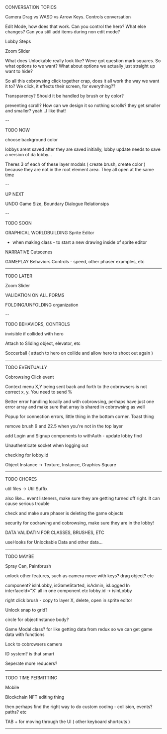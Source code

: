 CONVERSATION TOPICS

Camera Drag vs WASD vs Arrow Keys. Controls conversation

Edit Mode, how does that work. Can you control the hero? What else changes? Can you still add items during non edit mode?

Lobby Steps

Zoom Slider

What does Unlockable really look like? Weve got question mark squares. So what options to we want? What about options we actually just straight up want to hide? 

So all this cobrowsing click together crap, does it all work the way we want it to? We click, it effects their screen, for everything??

Transparency? Should it be handled by brush or by color?

preventing scroll? How can we design it so nothing scrolls? they get smaller and smaller? yeah...I like that!

--

TODO NOW

choose background color

lobbys arent saved after they are saved initially, lobby update needs to save a version of da lobby...

Theres 3 of each of these layer modals ( create brush, create color ) because they are not in the root element area. They all open at the same time

--

UP NEXT

UNDO
Game Size, Boundary
Dialogue
Relationsips

--

TODO SOON

GRAPHICAL WORLDBUILDING
Sprite Editor
  + when making class - to start a new drawing inside of sprite editor

NARRATIVE
Cutscenes

GAMEPLAY
Behaviors
Controls - speed, other phaser examples, etc

--------

TODO LATER

Zoom Slider

VALIDATION ON ALL FORMS

FOLDING/UNFOLDING organization


--

TODO BEHAVIORS, CONTROLS

invisible if collided with hero

Attach to Sliding object, elevator, etc

Soccerball ( attach to hero on collide and allow hero to shoot out again )

---

TODO EVENTUALLY

Cobrowsing Click event

Context menu X,Y being sent back and forth to the cobrowsers is not correct x, y. You need to send %

Better error handling locally and with cobrowsing, perhaps have just one error array and make sure that array is shared in cobrowsing as well

Popup for connection errors, little thing in the bottom corner. Toast thing

remove brush 9 and 22.5 when you're not in the top layer

add Login and Signup components to withAuth - update lobby find

Unauthenticate socket when logging out

checking for lobby.id

Object Instance -> Texture, Instance, Graphics
Square 

--------
TODO CHORES

util files -> Util Suffix

also like... event listeners, make sure they are getting turned off right. It can cause serious trouble

check and make sure phaser is deleting the game objects

security for codrawing and cobrowsing, make sure they are in the lobby!

DATA VALIDATIN FOR CLASSES, BRUSHES, ETC

useHooks for Unlockable Data and other data...

--------

TODO MAYBE

Spray Can, Paintbrush

unlock other features, such as camera move with keys? drag object? etc

<AdminHidden> component? isInLobby, isGameStarted, isAdmin, isLogged In interfaceId="X' all in one component etc
lobby.id -> isInLobby

right click brush - copy to layer X, delete, open in sprite editor

Unlock snap to grid?

circle for objectInstance body?

Game Modal class? for like getting data from redux  so we can get game data with functions

Lock to cobrowsers camera

ID system? is that smart

Seperate more reducers?


--------

TODO TIME PERMITTING

Mobile

Blockchain NFT editing thing

then perhaps find the right way to do custom coding - collision, events? paths? etc

TAB + for moving through the UI ( other keyboard shortcuts )

--------